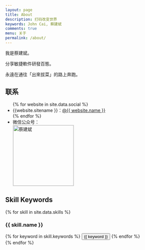 ```yaml
---
layout: page
title: About
description: 打码改变世界
keywords: John Cai, 蔡建斌
comments: true
menu: 关于
permalink: /about/
---
```


我是蔡建斌。

分享敏捷軟件研發百態。

永遠在通往「出來拔菜」的路上奔跑。

## 联系

<ul>
{% for website in site.data.social %}
<li>{{website.sitename }}：<a href="{{ website.url }}" target="_blank">@{{ website.name }}</a></li>
{% endfor %}

<li>
微信公众号：<br />
<img style="height:192px;width:192px;border:1px solid lightgrey;" src="{{ assets_base_url }}/assets/images/qrcode.jpg" alt="蔡建斌" />
</li>

</ul>


## Skill Keywords

{% for skill in site.data.skills %}
### {{ skill.name }}
<div class="btn-inline">
{% for keyword in skill.keywords %}
<button class="btn btn-outline" type="button">{{ keyword }}</button>
{% endfor %}
</div>
{% endfor %}
